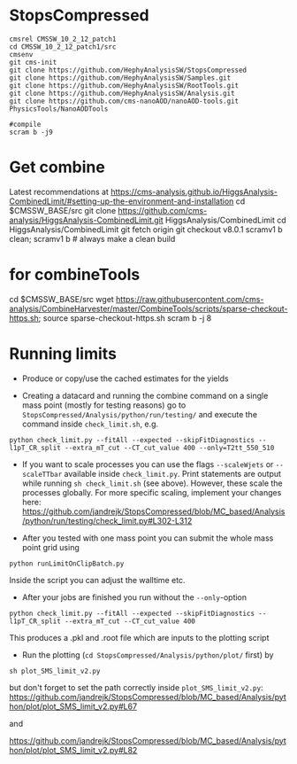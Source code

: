 # StopsCompressed
```
cmsrel CMSSW_10_2_12_patch1
cd CMSSW_10_2_12_patch1/src
cmsenv
git cms-init
git clone https://github.com/HephyAnalysisSW/StopsCompressed
git clone https://github.com/HephyAnalysisSW/Samples.git
git clone https://github.com/HephyAnalysisSW/RootTools.git
git clone https://github.com/HephyAnalysisSW/Analysis.git
git clone https://github.com/cms-nanoAOD/nanoAOD-tools.git PhysicsTools/NanoAODTools

#compile
scram b -j9
```

# Get combine
Latest recommendations at https://cms-analysis.github.io/HiggsAnalysis-CombinedLimit/#setting-up-the-environment-and-installation
cd $CMSSW_BASE/src
git clone https://github.com/cms-analysis/HiggsAnalysis-CombinedLimit.git HiggsAnalysis/CombinedLimit
cd HiggsAnalysis/CombinedLimit
git fetch origin
git checkout v8.0.1
scramv1 b clean; scramv1 b # always make a clean build


# for combineTools
cd $CMSSW_BASE/src
wget https://raw.githubusercontent.com/cms-analysis/CombineHarvester/master/CombineTools/scripts/sparse-checkout-https.sh; source sparse-checkout-https.sh
scram b -j 8


# Running limits

* Produce or copy/use the cached estimates for the yields

* Creating a datacard and running the combine command on a single mass point (mostly for testing reasons) go to `StopsCompressed/Analysis/python/run/testing/` and execute the command inside `check_limit.sh`, e.g.
```
python check_limit.py --fitAll --expected --skipFitDiagnostics --l1pT_CR_split --extra_mT_cut --CT_cut_value 400 --only=T2tt_550_510
```

* If you want to scale processes you can use the flags `--scaleWjets` or `--scaleTTbar` available inside `check_limit.py`. Print statements are output while running `sh check_limit.sh` (see above). However, these scale the processes globally. For more specific scaling, implement your changes here:
https://github.com/jandrejk/StopsCompressed/blob/MC_based/Analysis/python/run/testing/check_limit.py#L302-L312

* After you tested with one mass point you can submit the whole mass point grid using 
```
python runLimitOnClipBatch.py
```
Inside the script you can adjust the walltime etc.

* After your jobs are finished you run without the `--only`-option
```
python check_limit.py --fitAll --expected --skipFitDiagnostics --l1pT_CR_split --extra_mT_cut --CT_cut_value 400
```
This produces a .pkl and .root file which are inputs to the plotting script

* Run the plotting (`cd StopsCompressed/Analysis/python/plot/` first) by
```
sh plot_SMS_limit_v2.py
```
but don't forget to set the path correctly inside `plot_SMS_limit_v2.py`:
https://github.com/jandrejk/StopsCompressed/blob/MC_based/Analysis/python/plot/plot_SMS_limit_v2.py#L67

and

https://github.com/jandrejk/StopsCompressed/blob/MC_based/Analysis/python/plot/plot_SMS_limit_v2.py#L82
